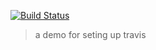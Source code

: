 [![Build Status](https://travis-ci.org/slugbyte/article-api.svg?branch=master)](https://travis-ci.org/slugbyte/article-api)

> a demo for seting up travis
